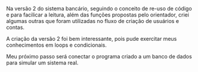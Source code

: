 Na versão 2 do sistema bancário, seguindo o conceito de re-uso de código e para facilicar a leitura, além das funções propostas pelo orientador, criei algumas outras que foram utilizadas no fluxo de criação de usuários e contas.

A criação da versão 2 foi bem interessante, pois pude exercitar meus conhecimentos em loops e condicionais.

Meu próximo passo será conectar o programa criado a um banco de dados para simular um sistema real.
